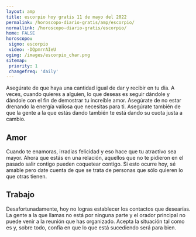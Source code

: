 ```yaml
---
layout: amp
title: escorpio hoy gratis 11 de mayo del 2022 
permalink: /horoscopo-diario-gratis/amp/escorpio/
normallink: /horoscopo-diario-gratis/escorpio/
home: FALSE
horoscopo:
 signo: escorpio
 video: -DQpmrrAIeU
ogimg: /images/escorpio_char.png
sitemap:
 priority: 1
 changefreq: 'daily'
---
```



Asegúrate de que haya una cantidad igual de dar y recibir en tu día. A veces, cuando quieres a alguien, lo que deseas es seguir dándole y dándole con el fin de demostrar tu increíble amor. Asegúrate de no estar drenando la energía valiosa que necesitas para ti. Asegúrate también de que la gente a la que estás dando también te está dando su cuota justa a cambio.

## Amor

Cuando te enamoras, irradias felicidad y eso hace que tu atractivo sea mayor. Ahora que estás en una relación, aquellos que no te pidieron en el pasado salir contigo pueden coquetear contigo. Si esto ocurre hoy, sé amable pero date cuenta de que se trata de personas que sólo quieren lo que otras tienen.

## Trabajo

Desafortunadamente, hoy no logras establecer los contactos que desearías. La gente a la que llamas no está por ninguna parte y el orador principal no puede venir a la reunión que has organizado. Acepta la situación tal como es y, sobre todo, confía en que lo que está sucediendo será para bien.